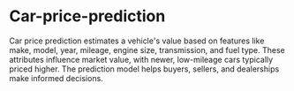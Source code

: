 # Car-price-prediction
Car price prediction estimates a vehicle's value based on features like make, model, year, mileage, engine size, transmission, and fuel type. These attributes influence market value, with newer, low-mileage cars typically priced higher. The prediction model helps buyers, sellers, and dealerships make informed decisions.
